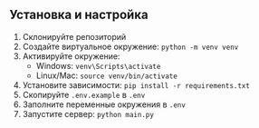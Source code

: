 ## Установка и настройка

1. Склонируйте репозиторий
2. Создайте виртуальное окружение: `python -m venv venv`
3. Активируйте окружение:
   - Windows: `venv\Scripts\activate`
   - Linux/Mac: `source venv/bin/activate`
4. Установите зависимости: `pip install -r requirements.txt`
5. Скопируйте `.env.example` в `.env`
6. Заполните переменные окружения в `.env`
7. Запустите сервер: `python main.py`
